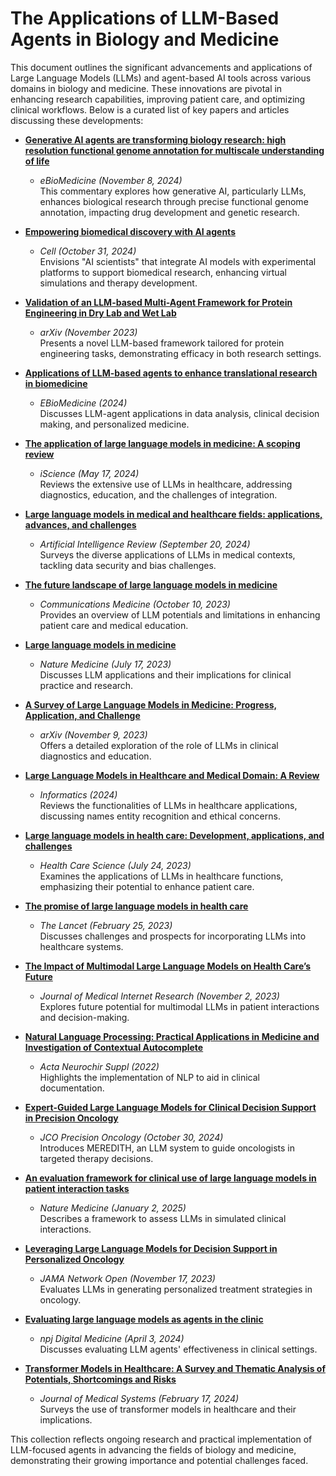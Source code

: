 # The Applications of LLM-Based Agents in Biology and Medicine

This document outlines the significant advancements and applications of Large Language Models (LLMs) and agent-based AI tools across various domains in biology and medicine. These innovations are pivotal in enhancing research capabilities, improving patient care, and optimizing clinical workflows. Below is a curated list of key papers and articles discussing these developments:

- **[Generative AI agents are transforming biology research: high resolution functional genome annotation for multiscale understanding of life](https://www.thelancet.com/journals/ebiom/article/PIIS2352-3964(24)00482-1/fulltext)**
  - *eBioMedicine (November 8, 2024)*  
  This commentary explores how generative AI, particularly LLMs, enhances biological research through precise functional genome annotation, impacting drug development and genetic research.

- **[Empowering biomedical discovery with AI agents](https://doi.org/10.1016/j.cell.2024.09.022)**
  - *Cell (October 31, 2024)*  
  Envisions "AI scientists" that integrate AI models with experimental platforms to support biomedical research, enhancing virtual simulations and therapy development.

- **[Validation of an LLM-based Multi-Agent Framework for Protein Engineering in Dry Lab and Wet Lab](https://arxiv.org/abs/2411.06029v1)**
  - *arXiv (November 2023)*  
  Presents a novel LLM-based framework tailored for protein engineering tasks, demonstrating efficacy in both research settings.

- **[Applications of LLM-based agents to enhance translational research in biomedicine](https://www.thelancet.com/pdfs/journals/ebiom/PIIS2352-3964(24)00482-1.pdf)**
  - *EBioMedicine (2024)*  
  Discusses LLM-agent applications in data analysis, clinical decision making, and personalized medicine.

- **[The application of large language models in medicine: A scoping review](https://doi.org/10.1016/j.isci.2024.109713)**
  - *iScience (May 17, 2024)*  
  Reviews the extensive use of LLMs in healthcare, addressing diagnostics, education, and the challenges of integration.

- **[Large language models in medical and healthcare fields: applications, advances, and challenges](https://link.springer.com/article/10.1007/s10462-024-10921-0)**
  - *Artificial Intelligence Review (September 20, 2024)*  
  Surveys the diverse applications of LLMs in medical contexts, tackling data security and bias challenges.

- **[The future landscape of large language models in medicine](https://www.nature.com/articles/s43856-023-00370-1)**
  - *Communications Medicine (October 10, 2023)*  
  Provides an overview of LLM potentials and limitations in enhancing patient care and medical education.

- **[Large language models in medicine](https://www.nature.com/articles/s41591-023-02448-8)**
  - *Nature Medicine (July 17, 2023)*  
  Discusses LLM applications and their implications for clinical practice and research.

- **[A Survey of Large Language Models in Medicine: Progress, Application, and Challenge](https://arxiv.org/abs/2311.05112)**
  - *arXiv (November 9, 2023)*  
  Offers a detailed exploration of the role of LLMs in clinical diagnostics and education.

- **[Large Language Models in Healthcare and Medical Domain: A Review](https://www.mdpi.com/2227-9709/11/3/57)**
  - *Informatics (2024)*  
  Reviews the functionalities of LLMs in healthcare applications, discussing names entity recognition and ethical concerns.

- **[Large language models in health care: Development, applications, and challenges](https://doi.org/10.1002/hcs2.61)**
  - *Health Care Science (July 24, 2023)*  
  Examines the applications of LLMs in healthcare functions, emphasizing their potential to enhance patient care.

- **[The promise of large language models in health care](https://www.thelancet.com/journals/lancet/article/PIIS0140-6736(23)00216-7/fulltext)**
  - *The Lancet (February 25, 2023)*  
  Discusses challenges and prospects for incorporating LLMs into healthcare systems.

- **[The Impact of Multimodal Large Language Models on Health Care’s Future](https://doi.org/10.2196/52865)**
  - *Journal of Medical Internet Research (November 2, 2023)*  
  Explores future potential for multimodal LLMs in patient interactions and decision-making.

- **[Natural Language Processing: Practical Applications in Medicine and Investigation of Contextual Autocomplete](https://pubmed.ncbi.nlm.nih.gov/34862544/)**
  - *Acta Neurochir Suppl (2022)*  
  Highlights the implementation of NLP to aid in clinical documentation.

- **[Expert-Guided Large Language Models for Clinical Decision Support in Precision Oncology](https://ascopubs.org/doi/10.1200/PO-24-00478)**
  - *JCO Precision Oncology (October 30, 2024)*  
  Introduces MEREDITH, an LLM system to guide oncologists in targeted therapy decisions.

- **[An evaluation framework for clinical use of large language models in patient interaction tasks](https://doi.org/10.1038/s41591-024-03328-5)**
  - *Nature Medicine (January 2, 2025)*  
  Describes a framework to assess LLMs in simulated clinical interactions.

- **[Leveraging Large Language Models for Decision Support in Personalized Oncology](https://jamanetwork.com/journals/jamanetworkopen/fullarticle/2812097)**
  - *JAMA Network Open (November 17, 2023)*  
  Evaluates LLMs in generating personalized treatment strategies in oncology.

- **[Evaluating large language models as agents in the clinic](https://doi.org/10.1038/s41746-024-01083-y)**
  - *npj Digital Medicine (April 3, 2024)*  
  Discusses evaluating LLM agents' effectiveness in clinical settings.

- **[Transformer Models in Healthcare: A Survey and Thematic Analysis of Potentials, Shortcomings and Risks](https://pmc.ncbi.nlm.nih.gov/articles/PMC10874304/)**
  - *Journal of Medical Systems (February 17, 2024)*  
  Surveys the use of transformer models in healthcare and their implications. 

This collection reflects ongoing research and practical implementation of LLM-focused agents in advancing the fields of biology and medicine, demonstrating their growing importance and potential challenges faced.